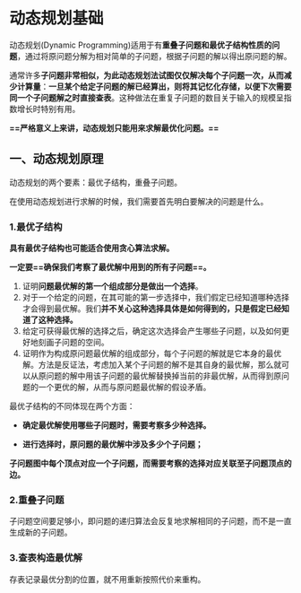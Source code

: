 # 动态规划基础

动态规划(Dynamic Programming)适用于有**重叠子问题和最优子结构性质的问题**，通过将原问题分解为相对简单的子问题，根据子问题的解以得出原问题的解。

通常许多**子问题非常相似，为此动态规划法试图仅仅解决每个子问题一次，从而减少计算量**：**一旦某个给定子问题的解已经算出，则将其记忆化存储，以便下次需要同一个子问题解之时直接查表**。这种做法在重复子问题的数目关于输入的规模呈指数增长时特别有用。

**==严格意义上来讲，动态规划只能用来求解最优化问题。==**



## 一、动态规划原理

动态规划的两个要素：最优子结构，重叠子问题。

在使用动态规划进行求解的时候，我们需要首先明白要解决的问题是什么。

### 1.最优子结构

**具有最优子结构也可能适合使用贪心算法求解。**

**一定要==确保我们考察了最优解中用到的所有子问题==。**

1. 证明**问题最优解的第一个组成部分是做出一个选择**。
2. 对于一个给定的问题，在其可能的第一步选择中，我们假定已经知道哪种选择才会得到最优解。我们**并不关心这种选择具体是如何得到的，只是假定已经知道了这种选择。**
3. 给定可获得最优解的选择之后，确定这次选择会产生哪些子问题，以及如何更好地刻画子问题的空间。
4. 证明作为构成原问题最优解的组成部分，每个子问题的解就是它本身的最优解。方法是反证法，考虑加入某个子问题的解不是其自身的最优解，那么就可以从原问题的解中用该子问题的最优解替换掉当前的非最优解，从而得到原问题的一个更优的解，从而与原问题最优解的假设矛盾。

最优子结构的不同体现在两个方面：

+ **确定最优解使用哪些子问题时，需要考察多少种选择。**

+ **进行选择时，原问题的最优解中涉及多少个子问题；**

  

**子问题图中每个顶点对应一个子问题，而需要考察的选择对应关联至子问题顶点的边。**



### 2.重叠子问题

子问题空间要足够小，即问题的递归算法会反复地求解相同的子问题，而不是一直生成新的子问题。



### 3.查表构造最优解

存表记录最优分割的位置，就不用重新按照代价来重构。